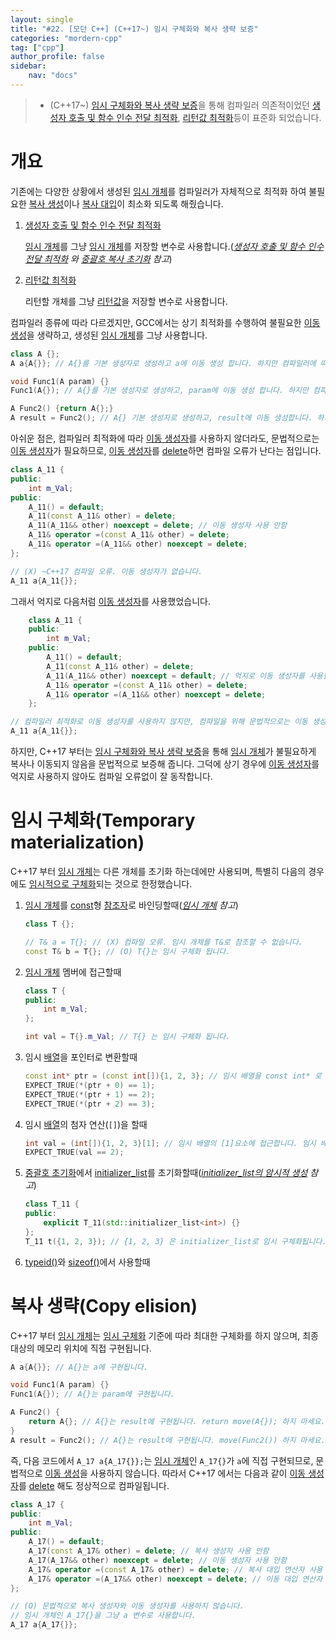 ```yaml
---
layout: single
title: "#22. [모던 C++] (C++17~) 임시 구체화와 복사 생략 보증"
categories: "mordern-cpp"
tag: ["cpp"]
author_profile: false
sidebar: 
    nav: "docs"
---
```


> * (C++17~) [임시 구체화와 복사 생략 보증](https://tango1202.github.io/mordern-cpp/mordern-cpp-copy-elision/)을 통해 컴파일러 의존적이었던 [생성자 호출 및 함수 인수 전달 최적화](https://tango1202.github.io/legacy-cpp-guide/legacy-cpp-guide-initialization/#%EC%83%9D%EC%84%B1%EC%9E%90-%ED%98%B8%EC%B6%9C-%EB%B0%8F-%ED%95%A8%EC%88%98-%EC%9D%B8%EC%88%98-%EC%A0%84%EB%8B%AC-%EC%B5%9C%EC%A0%81%ED%99%94), [리턴값 최적화](https://tango1202.github.io/legacy-cpp-guide/legacy-cpp-guide-function/#%EB%A6%AC%ED%84%B4%EA%B0%92-%EC%B5%9C%EC%A0%81%ED%99%94return-value-optimization-rvo)등이 표준화 되었습니다.

# 개요

기존에는 다양한 상황에서 생성된 [임시 개체](https://tango1202.github.io/legacy-cpp-guide/legacy-cpp-guide-static-extern-lifetime/#%EC%9E%84%EC%8B%9C-%EA%B0%9C%EC%B2%B4)를 컴파일러가 자체적으로 최적화 하여 불필요한 [복사 생성](https://tango1202.github.io/legacy-cpp-oop/legacy-cpp-oop-constructors/#%EB%B3%B5%EC%82%AC-%EC%83%9D%EC%84%B1%EC%9E%90)이나 [복사 대입](https://tango1202.github.io/legacy-cpp-oop/legacy-cpp-oop-assignment-operator/#%EB%B3%B5%EC%82%AC-%EB%8C%80%EC%9E%85-%EC%97%B0%EC%82%B0%EC%9E%90)이 최소화 되도록 해줬습니다.

1. [생성자 호출 및 함수 인수 전달 최적화](https://tango1202.github.io/legacy-cpp-guide/legacy-cpp-guide-initialization/#%EC%83%9D%EC%84%B1%EC%9E%90-%ED%98%B8%EC%B6%9C-%EB%B0%8F-%ED%95%A8%EC%88%98-%EC%9D%B8%EC%88%98-%EC%A0%84%EB%8B%AC-%EC%B5%9C%EC%A0%81%ED%99%94)
   
   [임시 개체](https://tango1202.github.io/legacy-cpp-guide/legacy-cpp-guide-static-extern-lifetime/#%EC%9E%84%EC%8B%9C-%EA%B0%9C%EC%B2%B4)를 그냥 [임시 개체](https://tango1202.github.io/legacy-cpp-guide/legacy-cpp-guide-static-extern-lifetime/#%EC%9E%84%EC%8B%9C-%EA%B0%9C%EC%B2%B4)를 저장할 변수로 사용합니다.(*[생성자 호출 및 함수 인수 전달 최적화](https://tango1202.github.io/legacy-cpp-guide/legacy-cpp-guide-initialization/#%EC%83%9D%EC%84%B1%EC%9E%90-%ED%98%B8%EC%B6%9C-%EB%B0%8F-%ED%95%A8%EC%88%98-%EC%9D%B8%EC%88%98-%EC%A0%84%EB%8B%AC-%EC%B5%9C%EC%A0%81%ED%99%94) 와 [중괄호 복사 초기화](https://tango1202.github.io/mordern-cpp/mordern-cpp-initialization/#%EC%A4%91%EA%B4%84%ED%98%B8-%EB%B3%B5%EC%82%AC-%EC%B4%88%EA%B8%B0%ED%99%94-t-t---t---f-return-) 참고*)

2. [리턴값 최적화](https://tango1202.github.io/legacy-cpp-guide/legacy-cpp-guide-function/#%EB%A6%AC%ED%84%B4%EA%B0%92-%EC%B5%9C%EC%A0%81%ED%99%94return-value-optimization-rvo)

    리턴할 개체를 그냥 [리턴값](https://tango1202.github.io/legacy-cpp-guide/legacy-cpp-guide-function/#%EB%A6%AC%ED%84%B4%EA%B0%92)을 저장할 변수로 사용합니다.

컴파일러 종류에 따라 다르겠지만, GCC에서는 상기 최적화를 수행하여 불필요한 [이동 생성](https://tango1202.github.io/mordern-cpp/mordern-cpp-rvalue-value-category-move/#%EC%9D%B4%EB%8F%99-%EC%83%9D%EC%84%B1%EC%9E%90)을 생략하고, 생성된 [임시 개체](https://tango1202.github.io/legacy-cpp-guide/legacy-cpp-guide-static-extern-lifetime/#%EC%9E%84%EC%8B%9C-%EA%B0%9C%EC%B2%B4)를 그냥 사용합니다.

```cpp
class A {};
A a{A{}}; // A{}를 기본 생성자로 생성하고 a에 이동 생성 합니다. 하지만 컴파일러에 따라 생성된 임시 개체를 그냥 a로 사용합니다.

void Func1(A param) {}
Func1(A{}); // A{}를 기본 생성자로 생성하고, param에 이동 생성 합니다. 하지만 컴파일러에 따라 전달된 임시 개체를 그냥 param으로 사용합니다.

A Func2() {return A{};}
A result = Func2(); // A{} 기본 생성자로 생성하고, result에 이동 생성합니다. 하지만 컴파일러에 따라 리턴된 임시 개체를 그냥 result로 사용합니다.
```

아쉬운 점은, 컴파일러 최적화에 따라 [이동 생성자](https://tango1202.github.io/mordern-cpp/mordern-cpp-rvalue-value-category-move/#%EC%9D%B4%EB%8F%99-%EC%83%9D%EC%84%B1%EC%9E%90)를 사용하지 않더라도, 문법적으로는 [이동 생성자](https://tango1202.github.io/mordern-cpp/mordern-cpp-rvalue-value-category-move/#%EC%9D%B4%EB%8F%99-%EC%83%9D%EC%84%B1%EC%9E%90)가 필요하므로, [이동 생성자](https://tango1202.github.io/mordern-cpp/mordern-cpp-rvalue-value-category-move/#%EC%9D%B4%EB%8F%99-%EC%83%9D%EC%84%B1%EC%9E%90)를 [delete](https://tango1202.github.io/legacy-cpp-oop/legacy-cpp-oop-new-delete/#%EA%B0%9C%EC%B2%B4-%EC%83%9D%EC%84%B1%EC%86%8C%EB%A9%B8)하면 컴파일 오류가 난다는 점입니다.

```cpp
class A_11 {
public:
    int m_Val;
public:
    A_11() = default;
    A_11(const A_11& other) = delete;
    A_11(A_11&& other) noexcept = delete; // 이동 생성자 사용 안함
    A_11& operator =(const A_11& other) = delete; 
    A_11& operator =(A_11&& other) noexcept = delete;         
};

// (X) ~C++17 컴파일 오류. 이동 생성자가 없습니다.
A_11 a{A_11{}};  
```

그래서 억지로 다음처럼 [이동 생성자](https://tango1202.github.io/mordern-cpp/mordern-cpp-rvalue-value-category-move/#%EC%9D%B4%EB%8F%99-%EC%83%9D%EC%84%B1%EC%9E%90)를 사용했었습니다.

```cpp
    class A_11 {
    public:
        int m_Val;
    public:
        A_11() = default;
        A_11(const A_11& other) = delete;
        A_11(A_11&& other) noexcept = default; // 억지로 이동 생성자를 사용함
        A_11& operator =(const A_11& other) = delete; 
        A_11& operator =(A_11&& other) noexcept = delete;         
    };

// 컴파일러 최적화로 이동 생성자를 사용하지 않지만, 컴파일을 위해 문법적으로는 이동 생성자가 필요합니다.
A_11 a{A_11{}}; 
```

하지만, C++17 부터는 [임시 구체화와 복사 생략 보증](https://tango1202.github.io/mordern-cpp/mordern-cpp-copy-elision/)을 통해 [임시 개체](https://tango1202.github.io/legacy-cpp-guide/legacy-cpp-guide-static-extern-lifetime/#%EC%9E%84%EC%8B%9C-%EA%B0%9C%EC%B2%B4)가 불필요하게 복사나 이동되지 않음을 문법적으로 보증해 줍니다. 그덕에 상기 경우에 [이동 생성자](https://tango1202.github.io/mordern-cpp/mordern-cpp-rvalue-value-category-move/#%EC%9D%B4%EB%8F%99-%EC%83%9D%EC%84%B1%EC%9E%90)를 억지로 사용하지 않아도 컴파일 오류없이 잘 동작합니다.

# 임시 구체화(Temporary materialization)

C++17 부터 [임시 개체](https://tango1202.github.io/legacy-cpp-guide/legacy-cpp-guide-static-extern-lifetime/#%EC%9E%84%EC%8B%9C-%EA%B0%9C%EC%B2%B4)는 다른 개체를 초기화 하는데에만 사용되며, 특별히 다음의 경우에도 [임시적으로 구체화](https://tango1202.github.io/mordern-cpp/mordern-cpp-copy-elision/#%EC%9E%84%EC%8B%9C-%EA%B5%AC%EC%B2%B4%ED%99%94temporary-materialization)되는 것으로 한정했습니다.

1. [임시 개체](https://tango1202.github.io/legacy-cpp-guide/legacy-cpp-guide-static-extern-lifetime/#%EC%9E%84%EC%8B%9C-%EA%B0%9C%EC%B2%B4)를 [const](https://tango1202.github.io/legacy-cpp-guide/legacy-cpp-guide-const-mutable-volatile/)형 [참조자](https://tango1202.github.io/legacy-cpp-guide/legacy-cpp-guide-pointer-reference/#%EC%95%88%EC%A0%95%EC%A0%81%EC%9D%B8-%EC%B0%B8%EC%A1%B0%EC%9E%90)로 바인딩할때(*[임시 개체](https://tango1202.github.io/legacy-cpp-guide/legacy-cpp-guide-static-extern-lifetime/#%EC%9E%84%EC%8B%9C-%EA%B0%9C%EC%B2%B4) 참고*)

    ```cpp
    class T {};

    // T& a = T{}; // (X) 컴파일 오류. 임시 개체를 T&로 참조할 수 없습니다.
    const T& b = T{}; // (O) T{}는 임시 구체화 됩니다.
    ```
    
2. [임시 개체](https://tango1202.github.io/legacy-cpp-guide/legacy-cpp-guide-static-extern-lifetime/#%EC%9E%84%EC%8B%9C-%EA%B0%9C%EC%B2%B4) 멤버에 접근할때

    ```cpp
    class T {
    public:
        int m_Val;    
    };

    int val = T{}.m_Val; // T{} 는 임시 구체화 됩니다.
    ```

3. 임시 [배열](https://tango1202.github.io/legacy-cpp-guide/legacy-cpp-guide-array/)을 포인터로 변환할때

    ```cpp
    const int* ptr = (const int[]){1, 2, 3}; // 임시 배열을 const int* 로 변환해서 저장합니다. 임시 배열은 임시 구체화 됩니다.
    EXPECT_TRUE(*(ptr + 0) == 1);
    EXPECT_TRUE(*(ptr + 1) == 2);
    EXPECT_TRUE(*(ptr + 2) == 3);
    ```

4.  임시 [배열](https://tango1202.github.io/legacy-cpp-guide/legacy-cpp-guide-array/)의 첨자 연산(`[]`)을 할때

    ```cpp
    int val = (int[]){1, 2, 3}[1]; // 임시 배열의 [1]요소에 접근합니다. 임시 배열은 임시 구체화 됩니다.
    EXPECT_TRUE(val == 2);
    ```

5. [중괄호 초기화](https://tango1202.github.io/mordern-cpp/mordern-cpp-initialization/#%EC%A4%91%EA%B4%84%ED%98%B8-%EC%B4%88%EA%B8%B0%ED%99%94)에서 [initializer_list](https://tango1202.github.io/mordern-cpp/mordern-cpp-initialization/#initializer_list)를 초기화할때(*[initializer_list의 암시적 생성](https://tango1202.github.io/mordern-cpp/mordern-cpp-initialization/#initializer_list%EC%9D%98-%EC%95%94%EC%8B%9C%EC%A0%81-%EC%83%9D%EC%84%B1) 참고*)

    ```cpp
    class T_11 {
    public:
        explicit T_11(std::initializer_list<int>) {}
    };
    T_11 t({1, 2, 3}); // {1, 2, 3} 은 initializer_list로 임시 구체화됩니다.
    ```
6. [typeid()](https://tango1202.github.io/legacy-cpp-guide/legacy-cpp-guide-operators/#typeid-%EC%97%B0%EC%82%B0%EC%9E%90)와 [sizeof()](https://tango1202.github.io/legacy-cpp-guide/legacy-cpp-guide-operators/#sizeof-%EC%97%B0%EC%82%B0%EC%9E%90)에서 사용할때

# 복사 생략(Copy elision)

C++17 부터 [임시 개체](https://tango1202.github.io/legacy-cpp-guide/legacy-cpp-guide-static-extern-lifetime/#%EC%9E%84%EC%8B%9C-%EA%B0%9C%EC%B2%B4)는 [임시 구체화](https://tango1202.github.io/mordern-cpp/mordern-cpp-copy-elision/#%EC%9E%84%EC%8B%9C-%EA%B5%AC%EC%B2%B4%ED%99%94temporary-materialization) 기준에 따라 최대한 구체화를 하지 않으며, 최종 대상의 메모리 위치에 직접 구현됩니다.

```cpp
A a{A{}}; // A{}는 a에 구현됩니다.

void Func1(A param) {}
Func1(A{}); // A{}는 param에 구현됩니다.

A Func2() {
    return A{}; // A{}는 result에 구현됩니다. return move(A{}); 하지 마세요.
}
A result = Func2(); // A{}는 result에 구현됩니다. move(Func2()) 하지 마세요.
```

즉, 다음 코드에서 `A_17 a{A_17{}};`는 [임시 개체](https://tango1202.github.io/legacy-cpp-guide/legacy-cpp-guide-static-extern-lifetime/#%EC%9E%84%EC%8B%9C-%EA%B0%9C%EC%B2%B4)인 `A_17{}`가 `a`에 직접 구현되므로, 문법적으로 [이동 생성](https://tango1202.github.io/mordern-cpp/mordern-cpp-rvalue-value-category-move/#%EC%9D%B4%EB%8F%99-%EC%83%9D%EC%84%B1%EC%9E%90)을 사용하지 않습니다. 따라서 C++17 에서는 다음과 같이 [이동 생성자](https://tango1202.github.io/mordern-cpp/mordern-cpp-rvalue-value-category-move/#%EC%9D%B4%EB%8F%99-%EC%83%9D%EC%84%B1%EC%9E%90)를 [delete](https://tango1202.github.io/legacy-cpp-oop/legacy-cpp-oop-new-delete/#%EA%B0%9C%EC%B2%B4-%EC%83%9D%EC%84%B1%EC%86%8C%EB%A9%B8) 해도 정상적으로 컴파일됩니다.

```cpp
class A_17 {
public:
    int m_Val;
public:
    A_17() = default;
    A_17(const A_17& other) = delete; // 복사 생성자 사용 안함
    A_17(A_17&& other) noexcept = delete; // 이동 생성자 사용 안함
    A_17& operator =(const A_17& other) = delete; // 복사 대입 연산자 사용 안함
    A_17& operator =(A_17&& other) noexcept = delete; // 이동 대입 연산자 사용 안함
}; 

// (O) 문법적으로 복사 생성자와 이동 생성자를 사용하지 않습니다. 
// 임시 개체인 A_17{}을 그냥 a 변수로 사용합니다.
A_17 a{A_17{}}; 
```
